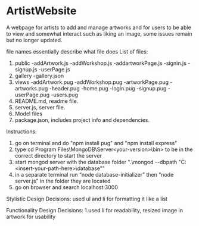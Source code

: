 # ArtistWebsite
A webpage for artists to add and manage artworks and for users to be able to view and somewhat interact such as liking an image, some issues remain but no longer updated.

file names essentially describe what file does
List of files:
1. public
-addArtwork.js
-addWorkshop.js
-addartworkPage.js
-signin.js
-signup.js
-userPage.js
2. gallery
-gallery.json
3. views
-addArtwork.pug
-addWorkshop.pug
-artworkPage.pug
-artworks.pug
-header.pug
-home.pug
-login.pug
-signup.pug
-userPage.pug
-users.pug
4. README.md, readme file.
5. server.js, server file.
6. Model files
7. package.json, includes project info and dependencies.

Instructions:
1. go on terminal and do "npm install pug" and "npm install express"
2. type cd Program Files\MongoDB\Server\<your-version>\bin> to be in the correct directory to start the server
3. start mongod server with the database folder ".\mongod --dbpath "C:\<insert-your-path-here>\database""
4. in a separate terminal run “node database-initializer” then "node server.js" in the folder they are located
5. go on browser and search localhost:3000

Stylistic Design Decisions:
used ul and li for formatting it like a list


Functionality Design Decisions:
1.used li for readability, resized image in artwork for usability
